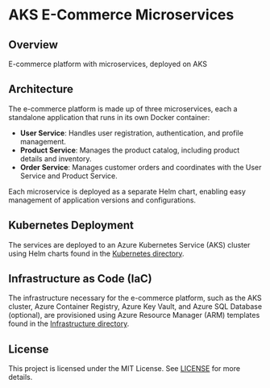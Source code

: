 # AKS E-Commerce Microservices

## Overview
E-commerce platform with microservices, deployed on AKS

## Architecture

The e-commerce platform is made up of three microservices, each a standalone application that runs in its own Docker container:

- **User Service**: Handles user registration, authentication, and profile management.
- **Product Service**: Manages the product catalog, including product details and inventory.
- **Order Service**: Manages customer orders and coordinates with the User Service and Product Service.

Each microservice is deployed as a separate Helm chart, enabling easy management of application versions and configurations. 

## Kubernetes Deployment

The services are deployed to an Azure Kubernetes Service (AKS) cluster using Helm charts found in the [Kubernetes directory](./kubernetes).

## Infrastructure as Code (IaC)

The infrastructure necessary for the e-commerce platform, such as the AKS cluster, Azure Container Registry, Azure Key Vault, and Azure SQL Database (optional), are provisioned using Azure Resource Manager (ARM) templates found in the [Infrastructure directory](./infrastructure).

## License

This project is licensed under the MIT License. See [LICENSE](./LICENSE) for more details.
